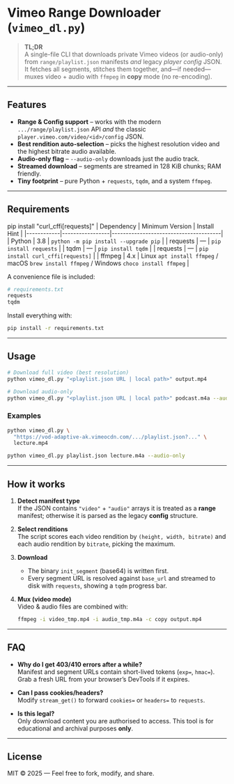 # Vimeo Range Downloader (`vimeo_dl.py`)

> **TL;DR**  
> A single-file CLI that downloads private Vimeo videos (or audio-only) from
> `range/playlist.json` manifests _and_ legacy *player config* JSON.  
> It fetches all segments, stitches them together, and—if needed—muxes video +
> audio with `ffmpeg` in **copy** mode (no re-encoding).

---

## Features

- **Range & Config support** – works with the modern `.../range/playlist.json`
  API _and_ the classic `player.vimeo.com/video/<id>/config` JSON.
- **Best rendition auto-selection** – picks the highest resolution video and the
  highest bitrate audio available.
- **Audio-only flag** – `--audio-only` downloads just the audio track.
- **Streamed download** – segments are streamed in 128 KiB chunks; RAM friendly.
- **Tiny footprint** – pure Python + `requests`, `tqdm`, and a system
  `ffmpeg`.

---

## Requirements
pip install "curl_cffi[requests]"
| Dependency | Minimum Version | Install Hint                          |
|------------|-----------------|---------------------------------------|
| Python     | 3.8             | `python -m pip install --upgrade pip` |
| requests   | —               | `pip install requests`                |
| tqdm       | —               | `pip install tqdm`                    |
| requests   | —               | `pip install curl_cffi[requests]`     |
| ffmpeg     | 4.x             | Linux `apt install ffmpeg` / macOS `brew install ffmpeg` / Windows `choco install ffmpeg` |

A convenience file is included:

```bash
# requirements.txt
requests
tqdm
```

Install everything with:

```bash
pip install -r requirements.txt
```

---

## Usage

```bash
# Download full video (best resolution)
python vimeo_dl.py "<playlist.json URL | local path>" output.mp4

# Download audio-only
python vimeo_dl.py "<playlist.json URL | local path>" podcast.m4a --audio-only
```

### Examples

```bash
python vimeo_dl.py \
  "https://vod-adaptive-ak.vimeocdn.com/.../playlist.json?..." \
  lecture.mp4

python vimeo_dl.py playlist.json lecture.m4a --audio-only
```

---

## How it works

1. **Detect manifest type**  
   If the JSON contains `"video"` + `"audio"` arrays it is treated as a
   **range** manifest; otherwise it is parsed as the legacy **config** structure.

2. **Select renditions**  
   The script scores each video rendition by `(height, width, bitrate)` and each
   audio rendition by `bitrate`, picking the maximum.

3. **Download**  
   - The binary `init_segment` (base64) is written first.  
   - Every segment URL is resolved against `base_url` and streamed to disk with
     `requests`, showing a `tqdm` progress bar.

4. **Mux (video mode)**  
   Video & audio files are combined with:

   ```bash
   ffmpeg -i video_tmp.mp4 -i audio_tmp.m4a -c copy output.mp4
   ```

---

## FAQ

- **Why do I get 403/410 errors after a while?**  
  Manifest and segment URLs contain short-lived tokens (`exp=`, `hmac=`). Grab
  a fresh URL from your browser’s DevTools if it expires.

- **Can I pass cookies/headers?**  
  Modify `stream_get()` to forward `cookies=` or `headers=` to `requests`.

- **Is this legal?**  
  Only download content you are authorised to access. This tool is for
  educational and archival purposes **only**.

---

## License

MIT © 2025 — Feel free to fork, modify, and share.
